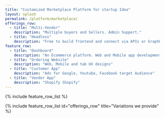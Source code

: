 ```yaml
---
title: "Customized Marketplace Platform for startup Idea"
layout: splash
permalink: /platform/marketplace/
offerings_row:
  - title: "Multi-Vendor"
    description: "Multiple buyers and Sellers. Admin Support."
  - title: "Headless"
    description: "Free to build frontend and connect via APIs or GraphQL"
feature_row:
  - title: "Dashboard"
    description: "An Ecommerce platform. Web and Mobile app development"
  - title: "Ordering Website"
    description: "Web, Mobile and tab UX designs"
  - title: "Customer App"
    description: "Ads for Google, Youtube, Facebook target Audience"
  - title: "Vendor App"
    description: "Shopify Shopify"
---
```



{% include feature_row_list %}


{% include feature_row_list id="offerings_row" title="Variations we provide" %}
